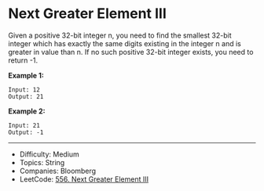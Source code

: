# Next Greater Element III

Given a positive 32-bit integer n, you need to find the smallest 32-bit integer which has exactly the same digits existing in the integer n and is greater in value than n. If no such positive 32-bit integer exists, you need to return -1.

**Example 1:**
```
Input: 12
Output: 21
```
**Example 2:**
```
Input: 21
Output: -1
```

---

* Difficulty: Medium
* Topics: String
* Companies: Bloomberg
* LeetCode: [556. Next Greater Element III](https://leetcode.com/problems/next-greater-element-iii/description/)
